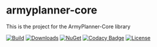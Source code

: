 # armyplanner-core
This is the project for the ArmyPlanner-Core library

[![Build](https://github.com/lk-code/armyplanner-core/actions/workflows/net-build.yml/badge.svg)](https://github.com/lk-code/armyplanner-core/actions/workflows/net-build.yml)
[![Downloads](https://img.shields.io/nuget/dt/armyplanner.svg?style=flat-square)](http://www.nuget.org/packages/armyplanner/)
[![NuGet](https://img.shields.io/nuget/v/armyplanner.svg?style=flat-square)](http://nuget.org/packages/armyplanner)
[![Codacy Badge](https://app.codacy.com/project/badge/Grade/4ed72270595f4f259f076aaca5c86665)](https://www.codacy.com/gh/lk-code/armyplanner-core/dashboard?utm_source=github.com&amp;utm_medium=referral&amp;utm_content=lk-code/armyplanner-core&amp;utm_campaign=Badge_Grade)
[![License](https://img.shields.io/github/license/lk-code/armyplanner-core.svg?style=flat-square)](https://github.com/lk-code/armyplanner-core/blob/master/LICENSE)
